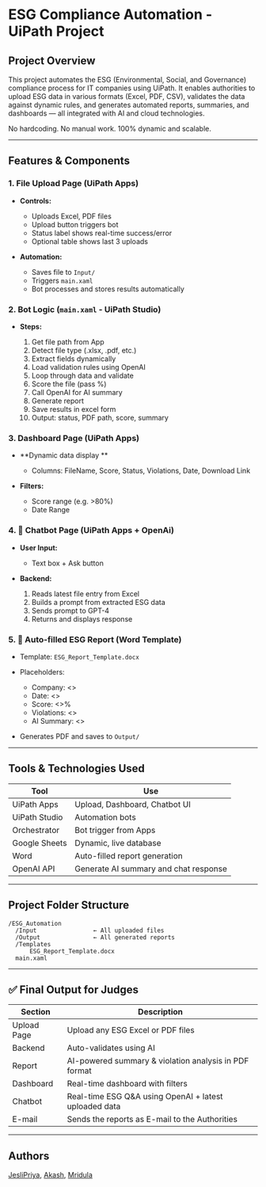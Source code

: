 # ESG Compliance Automation - UiPath Project

## Project Overview

This project automates the ESG (Environmental, Social, and Governance) compliance process for IT companies using UiPath. It enables authorities to upload ESG data in various formats (Excel, PDF, CSV), validates the data against dynamic rules, and generates automated reports, summaries, and dashboards — all integrated with AI and cloud technologies.

No hardcoding. No manual work. 100% dynamic and scalable.

---

## Features & Components

### 1. File Upload Page (UiPath Apps)

* **Controls:**

  * Uploads Excel, PDF files
  * Upload button triggers bot
  * Status label shows real-time success/error
  * Optional table shows last 3 uploads

* **Automation:**

  * Saves file to `Input/`
  * Triggers `main.xaml`
  * Bot processes and stores results automatically

### 2. Bot Logic (`main.xaml` - UiPath Studio)

* **Steps:**

  1. Get file path from App
  2. Detect file type (.xlsx, .pdf, etc.)
  3. Extract fields dynamically
  4. Load validation rules using OpenAI
  5. Loop through data and validate
  6. Score the file (pass %)
  7. Call OpenAI for AI summary
  8. Generate report 
  9. Save results in excel form
  10. Output: status, PDF path, score, summary

### 3. Dashboard Page (UiPath Apps)

* **Dynamic data display **

  * Columns: FileName, Score, Status, Violations, Date, Download Link
* **Filters:**

  * Score range (e.g. >80%)
  * Date Range

### 4. 🧠 Chatbot Page (UiPath Apps + OpenAi)

* **User Input:**

  * Text box + Ask button
* **Backend:**

  1. Reads latest file entry from Excel
  2. Builds a prompt from extracted ESG data
  3. Sends prompt to GPT-4
  4. Returns and displays response

### 5. 📄 Auto-filled ESG Report (Word Template)

* Template: `ESG_Report_Template.docx`
* Placeholders:

  * Company: <<Company>>
  * Date: <<Date>>
  * Score: <<Score>>%
  * Violations: <<Violations>>
  * AI Summary: <<AISummary>>
* Generates PDF and saves to `Output/`

---

## Tools & Technologies Used

| Tool          | Use                                   |
| ------------- | ------------------------------------- |
| UiPath Apps   | Upload, Dashboard, Chatbot UI         |
| UiPath Studio | Automation bots                       |
| Orchestrator  | Bot trigger from Apps                 |
| Google Sheets | Dynamic, live database                |
| Word          | Auto-filled report generation         |
| OpenAI API    | Generate AI summary and chat response |

---

## Project Folder Structure

```
/ESG_Automation
  /Input                ← All uploaded files
  /Output               ← All generated reports
  /Templates
      ESG_Report_Template.docx
  main.xaml
```

---

## ✅ Final Output for Judges

| Section     | Description                                             |
| ----------- | ------------------------------------------------------- |
| Upload Page | Upload any ESG Excel or PDF files                       |
| Backend     | Auto-validates using AI                                 |
| Report      | AI-powered summary & violation analysis in PDF format   |
| Dashboard   | Real-time dashboard with filters                        |
| Chatbot     | Real-time ESG Q\&A using OpenAI + latest uploaded data  |
| E-mail      | Sends the reports as E-mail to the Authorities          |

---

## Authors

[JesliPriya](jeslipriya), [Akash](Akashmathiyalagan), [Mridula](MRIDULA-0-9)
